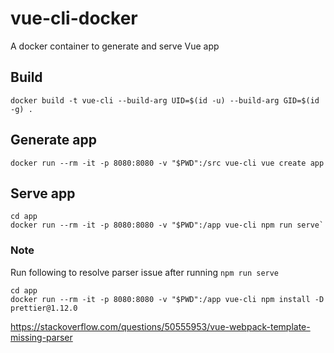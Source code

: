 # vue-cli-docker
A docker container to generate and serve Vue app

## Build
`docker build -t vue-cli --build-arg UID=$(id -u) --build-arg GID=$(id -g) .`

## Generate app
`docker run --rm -it -p 8080:8080 -v "$PWD":/src vue-cli vue create app`

## Serve app
```
cd app
docker run --rm -it -p 8080:8080 -v "$PWD":/app vue-cli npm run serve`
```

### Note
Run following to resolve parser issue after running `npm run serve`
```
cd app
docker run --rm -it -p 8080:8080 -v "$PWD":/app vue-cli npm install -D prettier@1.12.0
```
https://stackoverflow.com/questions/50555953/vue-webpack-template-missing-parser
